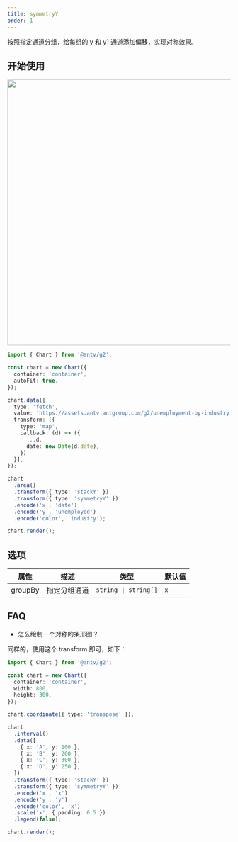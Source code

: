 ```yaml
---
title: symmetryY
order: 1
---
```


按照指定通道分组，给每组的 y 和 y1 通道添加偏移，实现对称效果。

## 开始使用

<img src="https://mdn.alipayobjects.com/huamei_qa8qxu/afts/img/A*Vf-FQZH-5FMAAAAAAAAAAAAADmJ7AQ/original" width="600" />

```ts
import { Chart } from '@antv/g2';

const chart = new Chart({
  container: 'container',
  autoFit: true,
});

chart.data({
  type: 'fetch',
  value: 'https://assets.antv.antgroup.com/g2/unemployment-by-industry.json',
  transform: [{
    type: 'map',
    callback: (d) => ({
      ...d,
      date: new Date(d.date),
    })
  }],
});

chart
  .area()
  .transform({ type: 'stackY' })
  .transform({ type: 'symmetryY' })
  .encode('x', 'date')
  .encode('y', 'unemployed')
  .encode('color', 'industry');

chart.render();
```

## 选项

| 属性               | 描述                                           | 类型                               | 默认值                 |
|-------------------|------------------------------------------------|-----------------------------------|-----------------------|
| groupBy           | 指定分组通道                                     | `string \| string[]`              | `x`                   |

## FAQ

- 怎么绘制一个对称的条形图？

同样的，使用这个 transform 即可，如下：

```ts
import { Chart } from '@antv/g2';

const chart = new Chart({
  container: 'container',
  width: 800,
  height: 300,
});

chart.coordinate({ type: 'transpose' });

chart
  .interval()
  .data([
    { x: 'A', y: 100 },
    { x: 'B', y: 200 },
    { x: 'C', y: 300 },
    { x: 'D', y: 250 },
  ])
  .transform({ type: 'stackY' })
  .transform({ type: 'symmetryY' })
  .encode('x', 'x')
  .encode('y', 'y')
  .encode('color', 'x')
  .scale('x', { padding: 0.5 })
  .legend(false);

chart.render();
```

